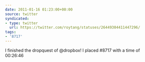 ```yaml
---
date: 2011-01-16 01:23:00+00:00
source: twitter
syndicated:
- type: twitter
  url: https://twitter.com/roytang/statuses/26449304411447296/
tags:
- '8717'
---
```


I finished the dropquest of @dropbox! I placed #8717 with a time of 00:26:46